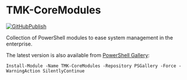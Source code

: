 # TMK-CoreModules

[![GitHubPublish][GitHubPublishBadge]][GitHubPublishLink]

Collection of PowerShell modules to ease system management in the enterprise.

The latest version is also available from [PowerShell Gallery](https://www.powershellgallery.com/packages/TMK-CoreModules/):

`Install-Module -Name TMK-CoreModules -Repository PSGallery -Force -WarningAction SilentlyContinue`

[GitHubPublishBadge]: https://github.com/tmknight/TMK-CoreModules/actions/workflows/publish-module.yml/badge.svg
[GitHubPublishLink]: /

